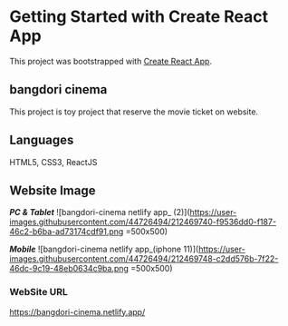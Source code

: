 # Getting Started with Create React App

This project was bootstrapped with [Create React App](https://github.com/facebook/create-react-app).

## bangdori cinema

This project is toy project that reserve the movie ticket on website.

## Languages

HTML5, CSS3, ReactJS

## Website Image

***PC & Tablet***
![bangdori-cinema netlify app_ (2)](https://user-images.githubusercontent.com/44726494/212469740-f9536dd0-f187-46c2-b6ba-ad73174cdf91.png =500x500)


***Mobile***
![bangdori-cinema netlify app_(iphone 11)](https://user-images.githubusercontent.com/44726494/212469748-c2dd576b-7f22-46dc-9c19-48eb0634c9ba.png =500x500)


### WebSite URL
https://bangdori-cinema.netlify.app/
